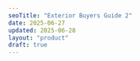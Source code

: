 ```yaml
---
seoTitle: "Exterior Buyers Guide 2"
date: 2025-06-27
updated: 2025-06-28
layout: "product"
draft: true
---
```

